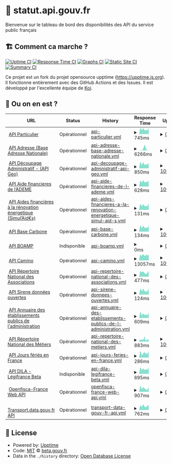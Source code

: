 # 🚥 statut.api.gouv.fr

Bienvenue sur le tableau de bord des disponibilités des API du service public français

## 🏗 Comment ca marche ?

[![Uptime CI](https://github.com/betagouv/status.api.gouv.fr/workflows/Uptime%20CI/badge.svg)](https://github.com/upptime/upptime/actions?query=workflow%3A%22Uptime+CI%22)
[![Response Time CI](https://github.com/betagouv/status.api.gouv.fr/workflows/Response%20Time%20CI/badge.svg)](https://github.com/upptime/upptime/actions?query=workflow%3A%22Response+Time+CI%22)
[![Graphs CI](https://github.com/betagouv/status.api.gouv.fr/workflows/Graphs%20CI/badge.svg)](https://github.com/upptime/upptime/actions?query=workflow%3A%22Graphs+CI%22)
[![Static Site CI](https://github.com/betagouv/status.api.gouv.fr/workflows/Static%20Site%20CI/badge.svg)](https://github.com/upptime/upptime/actions?query=workflow%3A%22Static+Site+CI%22)
[![Summary CI](https://github.com/betagouv/status.api.gouv.fr/workflows/Summary%20CI/badge.svg)](https://github.com/upptime/upptime/actions?query=workflow%3A%22Summary+CI%22)

Ce projet est un fork du projet opensource upptime (https://upptime.js.org). Il fonctionne entièrement avec des GitHub Actions et des Issues. Il est développé par l'excellente équipe de [Koj](https://koj.co).

## 🦦 Ou on en est ?

<!--start: status pages-->
<!-- This summary is generated by Upptime (https://github.com/upptime/upptime) -->
<!-- Do not edit this manually, your changes will be overwritten -->
<!-- prettier-ignore -->
| URL | Status | History | Response Time | Uptime |
| --- | ------ | ------- | ------------- | ------ |
| <img alt="" src="https://favicons.githubusercontent.com/particulier.api.gouv.fr" height="13"> [API Particulier](https://particulier.api.gouv.fr/api/ping) | Opérationnel | [api-particulier.yml](https://github.com/betagouv/statut.api.gouv.fr/commits/HEAD/history/api-particulier.yml) | <details><summary><img alt="Response time graph" src="./graphs/api-particulier/response-time-week.png" height="20"> 745ms</summary><br><a href="https://statut.api.gouv.fr/history/api-particulier"><img alt="Response time 675" src="https://img.shields.io/endpoint?url=https%3A%2F%2Fraw.githubusercontent.com%2Fbetagouv%2Fstatut.api.gouv.fr%2FHEAD%2Fapi%2Fapi-particulier%2Fresponse-time.json"></a><br><a href="https://statut.api.gouv.fr/history/api-particulier"><img alt="24-hour response time 955" src="https://img.shields.io/endpoint?url=https%3A%2F%2Fraw.githubusercontent.com%2Fbetagouv%2Fstatut.api.gouv.fr%2FHEAD%2Fapi%2Fapi-particulier%2Fresponse-time-day.json"></a><br><a href="https://statut.api.gouv.fr/history/api-particulier"><img alt="7-day response time 745" src="https://img.shields.io/endpoint?url=https%3A%2F%2Fraw.githubusercontent.com%2Fbetagouv%2Fstatut.api.gouv.fr%2FHEAD%2Fapi%2Fapi-particulier%2Fresponse-time-week.json"></a><br><a href="https://statut.api.gouv.fr/history/api-particulier"><img alt="30-day response time 676" src="https://img.shields.io/endpoint?url=https%3A%2F%2Fraw.githubusercontent.com%2Fbetagouv%2Fstatut.api.gouv.fr%2FHEAD%2Fapi%2Fapi-particulier%2Fresponse-time-month.json"></a><br><a href="https://statut.api.gouv.fr/history/api-particulier"><img alt="1-year response time 675" src="https://img.shields.io/endpoint?url=https%3A%2F%2Fraw.githubusercontent.com%2Fbetagouv%2Fstatut.api.gouv.fr%2FHEAD%2Fapi%2Fapi-particulier%2Fresponse-time-year.json"></a></details> | <details><summary><a href="https://statut.api.gouv.fr/history/api-particulier">0.00%</a></summary><a href="https://statut.api.gouv.fr/history/api-particulier"><img alt="All-time uptime 0.00%" src="https://img.shields.io/endpoint?url=https%3A%2F%2Fraw.githubusercontent.com%2Fbetagouv%2Fstatut.api.gouv.fr%2FHEAD%2Fapi%2Fapi-particulier%2Fuptime.json"></a><br><a href="https://statut.api.gouv.fr/history/api-particulier"><img alt="24-hour uptime 0.00%" src="https://img.shields.io/endpoint?url=https%3A%2F%2Fraw.githubusercontent.com%2Fbetagouv%2Fstatut.api.gouv.fr%2FHEAD%2Fapi%2Fapi-particulier%2Fuptime-day.json"></a><br><a href="https://statut.api.gouv.fr/history/api-particulier"><img alt="7-day uptime 0.00%" src="https://img.shields.io/endpoint?url=https%3A%2F%2Fraw.githubusercontent.com%2Fbetagouv%2Fstatut.api.gouv.fr%2FHEAD%2Fapi%2Fapi-particulier%2Fuptime-week.json"></a><br><a href="https://statut.api.gouv.fr/history/api-particulier"><img alt="30-day uptime 0.00%" src="https://img.shields.io/endpoint?url=https%3A%2F%2Fraw.githubusercontent.com%2Fbetagouv%2Fstatut.api.gouv.fr%2FHEAD%2Fapi%2Fapi-particulier%2Fuptime-month.json"></a><br><a href="https://statut.api.gouv.fr/history/api-particulier"><img alt="1-year uptime 0.00%" src="https://img.shields.io/endpoint?url=https%3A%2F%2Fraw.githubusercontent.com%2Fbetagouv%2Fstatut.api.gouv.fr%2FHEAD%2Fapi%2Fapi-particulier%2Fuptime-year.json"></a></details>
| <img alt="" src="https://favicons.githubusercontent.com/api-adresse.data.gouv.fr" height="13"> [API Adresse (Base Adresse Nationale)](https://api-adresse.data.gouv.fr/search/?q=8+bd+du+port) | Opérationnel | [api-adresse-base-adresse-nationale.yml](https://github.com/betagouv/statut.api.gouv.fr/commits/HEAD/history/api-adresse-base-adresse-nationale.yml) | <details><summary><img alt="Response time graph" src="./graphs/api-adresse-base-adresse-nationale/response-time-week.png" height="20"> 6266ms</summary><br><a href="https://statut.api.gouv.fr/history/api-adresse-base-adresse-nationale"><img alt="Response time 3652" src="https://img.shields.io/endpoint?url=https%3A%2F%2Fraw.githubusercontent.com%2Fbetagouv%2Fstatut.api.gouv.fr%2FHEAD%2Fapi%2Fapi-adresse-base-adresse-nationale%2Fresponse-time.json"></a><br><a href="https://statut.api.gouv.fr/history/api-adresse-base-adresse-nationale"><img alt="24-hour response time 877" src="https://img.shields.io/endpoint?url=https%3A%2F%2Fraw.githubusercontent.com%2Fbetagouv%2Fstatut.api.gouv.fr%2FHEAD%2Fapi%2Fapi-adresse-base-adresse-nationale%2Fresponse-time-day.json"></a><br><a href="https://statut.api.gouv.fr/history/api-adresse-base-adresse-nationale"><img alt="7-day response time 6266" src="https://img.shields.io/endpoint?url=https%3A%2F%2Fraw.githubusercontent.com%2Fbetagouv%2Fstatut.api.gouv.fr%2FHEAD%2Fapi%2Fapi-adresse-base-adresse-nationale%2Fresponse-time-week.json"></a><br><a href="https://statut.api.gouv.fr/history/api-adresse-base-adresse-nationale"><img alt="30-day response time 3440" src="https://img.shields.io/endpoint?url=https%3A%2F%2Fraw.githubusercontent.com%2Fbetagouv%2Fstatut.api.gouv.fr%2FHEAD%2Fapi%2Fapi-adresse-base-adresse-nationale%2Fresponse-time-month.json"></a><br><a href="https://statut.api.gouv.fr/history/api-adresse-base-adresse-nationale"><img alt="1-year response time 3652" src="https://img.shields.io/endpoint?url=https%3A%2F%2Fraw.githubusercontent.com%2Fbetagouv%2Fstatut.api.gouv.fr%2FHEAD%2Fapi%2Fapi-adresse-base-adresse-nationale%2Fresponse-time-year.json"></a></details> | <details><summary><a href="https://statut.api.gouv.fr/history/api-adresse-base-adresse-nationale">0.00%</a></summary><a href="https://statut.api.gouv.fr/history/api-adresse-base-adresse-nationale"><img alt="All-time uptime 0.00%" src="https://img.shields.io/endpoint?url=https%3A%2F%2Fraw.githubusercontent.com%2Fbetagouv%2Fstatut.api.gouv.fr%2FHEAD%2Fapi%2Fapi-adresse-base-adresse-nationale%2Fuptime.json"></a><br><a href="https://statut.api.gouv.fr/history/api-adresse-base-adresse-nationale"><img alt="24-hour uptime 0.00%" src="https://img.shields.io/endpoint?url=https%3A%2F%2Fraw.githubusercontent.com%2Fbetagouv%2Fstatut.api.gouv.fr%2FHEAD%2Fapi%2Fapi-adresse-base-adresse-nationale%2Fuptime-day.json"></a><br><a href="https://statut.api.gouv.fr/history/api-adresse-base-adresse-nationale"><img alt="7-day uptime 0.00%" src="https://img.shields.io/endpoint?url=https%3A%2F%2Fraw.githubusercontent.com%2Fbetagouv%2Fstatut.api.gouv.fr%2FHEAD%2Fapi%2Fapi-adresse-base-adresse-nationale%2Fuptime-week.json"></a><br><a href="https://statut.api.gouv.fr/history/api-adresse-base-adresse-nationale"><img alt="30-day uptime 0.00%" src="https://img.shields.io/endpoint?url=https%3A%2F%2Fraw.githubusercontent.com%2Fbetagouv%2Fstatut.api.gouv.fr%2FHEAD%2Fapi%2Fapi-adresse-base-adresse-nationale%2Fuptime-month.json"></a><br><a href="https://statut.api.gouv.fr/history/api-adresse-base-adresse-nationale"><img alt="1-year uptime 0.00%" src="https://img.shields.io/endpoint?url=https%3A%2F%2Fraw.githubusercontent.com%2Fbetagouv%2Fstatut.api.gouv.fr%2FHEAD%2Fapi%2Fapi-adresse-base-adresse-nationale%2Fuptime-year.json"></a></details>
| <img alt="" src="https://favicons.githubusercontent.com/geo.api.gouv.fr" height="13"> [API Découpage Administratif - (API Geo)](https://geo.api.gouv.fr/regions/01?fields=nom,code) | Opérationnel | [api-decoupage-administratif-api-geo.yml](https://github.com/betagouv/statut.api.gouv.fr/commits/HEAD/history/api-decoupage-administratif-api-geo.yml) | <details><summary><img alt="Response time graph" src="./graphs/api-decoupage-administratif-api-geo/response-time-week.png" height="20"> 850ms</summary><br><a href="https://statut.api.gouv.fr/history/api-decoupage-administratif-api-geo"><img alt="Response time 800" src="https://img.shields.io/endpoint?url=https%3A%2F%2Fraw.githubusercontent.com%2Fbetagouv%2Fstatut.api.gouv.fr%2FHEAD%2Fapi%2Fapi-decoupage-administratif-api-geo%2Fresponse-time.json"></a><br><a href="https://statut.api.gouv.fr/history/api-decoupage-administratif-api-geo"><img alt="24-hour response time 978" src="https://img.shields.io/endpoint?url=https%3A%2F%2Fraw.githubusercontent.com%2Fbetagouv%2Fstatut.api.gouv.fr%2FHEAD%2Fapi%2Fapi-decoupage-administratif-api-geo%2Fresponse-time-day.json"></a><br><a href="https://statut.api.gouv.fr/history/api-decoupage-administratif-api-geo"><img alt="7-day response time 850" src="https://img.shields.io/endpoint?url=https%3A%2F%2Fraw.githubusercontent.com%2Fbetagouv%2Fstatut.api.gouv.fr%2FHEAD%2Fapi%2Fapi-decoupage-administratif-api-geo%2Fresponse-time-week.json"></a><br><a href="https://statut.api.gouv.fr/history/api-decoupage-administratif-api-geo"><img alt="30-day response time 820" src="https://img.shields.io/endpoint?url=https%3A%2F%2Fraw.githubusercontent.com%2Fbetagouv%2Fstatut.api.gouv.fr%2FHEAD%2Fapi%2Fapi-decoupage-administratif-api-geo%2Fresponse-time-month.json"></a><br><a href="https://statut.api.gouv.fr/history/api-decoupage-administratif-api-geo"><img alt="1-year response time 800" src="https://img.shields.io/endpoint?url=https%3A%2F%2Fraw.githubusercontent.com%2Fbetagouv%2Fstatut.api.gouv.fr%2FHEAD%2Fapi%2Fapi-decoupage-administratif-api-geo%2Fresponse-time-year.json"></a></details> | <details><summary><a href="https://statut.api.gouv.fr/history/api-decoupage-administratif-api-geo">100.00%</a></summary><a href="https://statut.api.gouv.fr/history/api-decoupage-administratif-api-geo"><img alt="All-time uptime 97.80%" src="https://img.shields.io/endpoint?url=https%3A%2F%2Fraw.githubusercontent.com%2Fbetagouv%2Fstatut.api.gouv.fr%2FHEAD%2Fapi%2Fapi-decoupage-administratif-api-geo%2Fuptime.json"></a><br><a href="https://statut.api.gouv.fr/history/api-decoupage-administratif-api-geo"><img alt="24-hour uptime 100.00%" src="https://img.shields.io/endpoint?url=https%3A%2F%2Fraw.githubusercontent.com%2Fbetagouv%2Fstatut.api.gouv.fr%2FHEAD%2Fapi%2Fapi-decoupage-administratif-api-geo%2Fuptime-day.json"></a><br><a href="https://statut.api.gouv.fr/history/api-decoupage-administratif-api-geo"><img alt="7-day uptime 100.00%" src="https://img.shields.io/endpoint?url=https%3A%2F%2Fraw.githubusercontent.com%2Fbetagouv%2Fstatut.api.gouv.fr%2FHEAD%2Fapi%2Fapi-decoupage-administratif-api-geo%2Fuptime-week.json"></a><br><a href="https://statut.api.gouv.fr/history/api-decoupage-administratif-api-geo"><img alt="30-day uptime 99.94%" src="https://img.shields.io/endpoint?url=https%3A%2F%2Fraw.githubusercontent.com%2Fbetagouv%2Fstatut.api.gouv.fr%2FHEAD%2Fapi%2Fapi-decoupage-administratif-api-geo%2Fuptime-month.json"></a><br><a href="https://statut.api.gouv.fr/history/api-decoupage-administratif-api-geo"><img alt="1-year uptime 97.80%" src="https://img.shields.io/endpoint?url=https%3A%2F%2Fraw.githubusercontent.com%2Fbetagouv%2Fstatut.api.gouv.fr%2FHEAD%2Fapi%2Fapi-decoupage-administratif-api-geo%2Fuptime-year.json"></a></details>
| <img alt="" src="https://favicons.githubusercontent.com/koumoul.com" height="13"> [API Aide financieres de l’ADEME](https://koumoul.com/s/data-fair/api/v1/datasets/les-aides-financieres-de-l%27ademe/data-files) | Opérationnel | [api-aide-financieres-de-l-ademe.yml](https://github.com/betagouv/statut.api.gouv.fr/commits/HEAD/history/api-aide-financieres-de-l-ademe.yml) | <details><summary><img alt="Response time graph" src="./graphs/api-aide-financieres-de-l-ademe/response-time-week.png" height="20"> 628ms</summary><br><a href="https://statut.api.gouv.fr/history/api-aide-financieres-de-l-ademe"><img alt="Response time 525" src="https://img.shields.io/endpoint?url=https%3A%2F%2Fraw.githubusercontent.com%2Fbetagouv%2Fstatut.api.gouv.fr%2FHEAD%2Fapi%2Fapi-aide-financieres-de-l-ademe%2Fresponse-time.json"></a><br><a href="https://statut.api.gouv.fr/history/api-aide-financieres-de-l-ademe"><img alt="24-hour response time 760" src="https://img.shields.io/endpoint?url=https%3A%2F%2Fraw.githubusercontent.com%2Fbetagouv%2Fstatut.api.gouv.fr%2FHEAD%2Fapi%2Fapi-aide-financieres-de-l-ademe%2Fresponse-time-day.json"></a><br><a href="https://statut.api.gouv.fr/history/api-aide-financieres-de-l-ademe"><img alt="7-day response time 628" src="https://img.shields.io/endpoint?url=https%3A%2F%2Fraw.githubusercontent.com%2Fbetagouv%2Fstatut.api.gouv.fr%2FHEAD%2Fapi%2Fapi-aide-financieres-de-l-ademe%2Fresponse-time-week.json"></a><br><a href="https://statut.api.gouv.fr/history/api-aide-financieres-de-l-ademe"><img alt="30-day response time 536" src="https://img.shields.io/endpoint?url=https%3A%2F%2Fraw.githubusercontent.com%2Fbetagouv%2Fstatut.api.gouv.fr%2FHEAD%2Fapi%2Fapi-aide-financieres-de-l-ademe%2Fresponse-time-month.json"></a><br><a href="https://statut.api.gouv.fr/history/api-aide-financieres-de-l-ademe"><img alt="1-year response time 525" src="https://img.shields.io/endpoint?url=https%3A%2F%2Fraw.githubusercontent.com%2Fbetagouv%2Fstatut.api.gouv.fr%2FHEAD%2Fapi%2Fapi-aide-financieres-de-l-ademe%2Fresponse-time-year.json"></a></details> | <details><summary><a href="https://statut.api.gouv.fr/history/api-aide-financieres-de-l-ademe">100.00%</a></summary><a href="https://statut.api.gouv.fr/history/api-aide-financieres-de-l-ademe"><img alt="All-time uptime 99.96%" src="https://img.shields.io/endpoint?url=https%3A%2F%2Fraw.githubusercontent.com%2Fbetagouv%2Fstatut.api.gouv.fr%2FHEAD%2Fapi%2Fapi-aide-financieres-de-l-ademe%2Fuptime.json"></a><br><a href="https://statut.api.gouv.fr/history/api-aide-financieres-de-l-ademe"><img alt="24-hour uptime 100.00%" src="https://img.shields.io/endpoint?url=https%3A%2F%2Fraw.githubusercontent.com%2Fbetagouv%2Fstatut.api.gouv.fr%2FHEAD%2Fapi%2Fapi-aide-financieres-de-l-ademe%2Fuptime-day.json"></a><br><a href="https://statut.api.gouv.fr/history/api-aide-financieres-de-l-ademe"><img alt="7-day uptime 100.00%" src="https://img.shields.io/endpoint?url=https%3A%2F%2Fraw.githubusercontent.com%2Fbetagouv%2Fstatut.api.gouv.fr%2FHEAD%2Fapi%2Fapi-aide-financieres-de-l-ademe%2Fuptime-week.json"></a><br><a href="https://statut.api.gouv.fr/history/api-aide-financieres-de-l-ademe"><img alt="30-day uptime 100.00%" src="https://img.shields.io/endpoint?url=https%3A%2F%2Fraw.githubusercontent.com%2Fbetagouv%2Fstatut.api.gouv.fr%2FHEAD%2Fapi%2Fapi-aide-financieres-de-l-ademe%2Fuptime-month.json"></a><br><a href="https://statut.api.gouv.fr/history/api-aide-financieres-de-l-ademe"><img alt="1-year uptime 99.96%" src="https://img.shields.io/endpoint?url=https%3A%2F%2Fraw.githubusercontent.com%2Fbetagouv%2Fstatut.api.gouv.fr%2FHEAD%2Fapi%2Fapi-aide-financieres-de-l-ademe%2Fuptime-year.json"></a></details>
| <img alt="" src="https://favicons.githubusercontent.com/koumoul.com" height="13"> [API Aides financières à la rénovation énergetique (Simul’Aid€s)](https://koumoul.com/s/data-fair/api/v1/datasets/simul%27aideuros-dispositifs/data-files) | Opérationnel | [api-aides-financieres-a-la-renovation-energetique-simul-aid-s.yml](https://github.com/betagouv/statut.api.gouv.fr/commits/HEAD/history/api-aides-financieres-a-la-renovation-energetique-simul-aid-s.yml) | <details><summary><img alt="Response time graph" src="./graphs/api-aides-financieres-a-la-renovation-energetique-simul-aid-s/response-time-week.png" height="20"> 131ms</summary><br><a href="https://statut.api.gouv.fr/history/api-aides-financieres-a-la-renovation-energetique-simul-aid-s"><img alt="Response time 117" src="https://img.shields.io/endpoint?url=https%3A%2F%2Fraw.githubusercontent.com%2Fbetagouv%2Fstatut.api.gouv.fr%2FHEAD%2Fapi%2Fapi-aides-financieres-a-la-renovation-energetique-simul-aid-s%2Fresponse-time.json"></a><br><a href="https://statut.api.gouv.fr/history/api-aides-financieres-a-la-renovation-energetique-simul-aid-s"><img alt="24-hour response time 178" src="https://img.shields.io/endpoint?url=https%3A%2F%2Fraw.githubusercontent.com%2Fbetagouv%2Fstatut.api.gouv.fr%2FHEAD%2Fapi%2Fapi-aides-financieres-a-la-renovation-energetique-simul-aid-s%2Fresponse-time-day.json"></a><br><a href="https://statut.api.gouv.fr/history/api-aides-financieres-a-la-renovation-energetique-simul-aid-s"><img alt="7-day response time 131" src="https://img.shields.io/endpoint?url=https%3A%2F%2Fraw.githubusercontent.com%2Fbetagouv%2Fstatut.api.gouv.fr%2FHEAD%2Fapi%2Fapi-aides-financieres-a-la-renovation-energetique-simul-aid-s%2Fresponse-time-week.json"></a><br><a href="https://statut.api.gouv.fr/history/api-aides-financieres-a-la-renovation-energetique-simul-aid-s"><img alt="30-day response time 120" src="https://img.shields.io/endpoint?url=https%3A%2F%2Fraw.githubusercontent.com%2Fbetagouv%2Fstatut.api.gouv.fr%2FHEAD%2Fapi%2Fapi-aides-financieres-a-la-renovation-energetique-simul-aid-s%2Fresponse-time-month.json"></a><br><a href="https://statut.api.gouv.fr/history/api-aides-financieres-a-la-renovation-energetique-simul-aid-s"><img alt="1-year response time 117" src="https://img.shields.io/endpoint?url=https%3A%2F%2Fraw.githubusercontent.com%2Fbetagouv%2Fstatut.api.gouv.fr%2FHEAD%2Fapi%2Fapi-aides-financieres-a-la-renovation-energetique-simul-aid-s%2Fresponse-time-year.json"></a></details> | <details><summary><a href="https://statut.api.gouv.fr/history/api-aides-financieres-a-la-renovation-energetique-simul-aid-s">0.00%</a></summary><a href="https://statut.api.gouv.fr/history/api-aides-financieres-a-la-renovation-energetique-simul-aid-s"><img alt="All-time uptime 0.00%" src="https://img.shields.io/endpoint?url=https%3A%2F%2Fraw.githubusercontent.com%2Fbetagouv%2Fstatut.api.gouv.fr%2FHEAD%2Fapi%2Fapi-aides-financieres-a-la-renovation-energetique-simul-aid-s%2Fuptime.json"></a><br><a href="https://statut.api.gouv.fr/history/api-aides-financieres-a-la-renovation-energetique-simul-aid-s"><img alt="24-hour uptime 0.00%" src="https://img.shields.io/endpoint?url=https%3A%2F%2Fraw.githubusercontent.com%2Fbetagouv%2Fstatut.api.gouv.fr%2FHEAD%2Fapi%2Fapi-aides-financieres-a-la-renovation-energetique-simul-aid-s%2Fuptime-day.json"></a><br><a href="https://statut.api.gouv.fr/history/api-aides-financieres-a-la-renovation-energetique-simul-aid-s"><img alt="7-day uptime 0.00%" src="https://img.shields.io/endpoint?url=https%3A%2F%2Fraw.githubusercontent.com%2Fbetagouv%2Fstatut.api.gouv.fr%2FHEAD%2Fapi%2Fapi-aides-financieres-a-la-renovation-energetique-simul-aid-s%2Fuptime-week.json"></a><br><a href="https://statut.api.gouv.fr/history/api-aides-financieres-a-la-renovation-energetique-simul-aid-s"><img alt="30-day uptime 0.00%" src="https://img.shields.io/endpoint?url=https%3A%2F%2Fraw.githubusercontent.com%2Fbetagouv%2Fstatut.api.gouv.fr%2FHEAD%2Fapi%2Fapi-aides-financieres-a-la-renovation-energetique-simul-aid-s%2Fuptime-month.json"></a><br><a href="https://statut.api.gouv.fr/history/api-aides-financieres-a-la-renovation-energetique-simul-aid-s"><img alt="1-year uptime 0.00%" src="https://img.shields.io/endpoint?url=https%3A%2F%2Fraw.githubusercontent.com%2Fbetagouv%2Fstatut.api.gouv.fr%2FHEAD%2Fapi%2Fapi-aides-financieres-a-la-renovation-energetique-simul-aid-s%2Fuptime-year.json"></a></details>
| <img alt="" src="https://favicons.githubusercontent.com/koumoul.com" height="13"> [API Base Carbone](https://koumoul.com/s/data-fair/api/v1/datasets/base-carbone(r)/data-files) | Opérationnel | [api-base-carbone.yml](https://github.com/betagouv/statut.api.gouv.fr/commits/HEAD/history/api-base-carbone.yml) | <details><summary><img alt="Response time graph" src="./graphs/api-base-carbone/response-time-week.png" height="20"> 134ms</summary><br><a href="https://statut.api.gouv.fr/history/api-base-carbone"><img alt="Response time 121" src="https://img.shields.io/endpoint?url=https%3A%2F%2Fraw.githubusercontent.com%2Fbetagouv%2Fstatut.api.gouv.fr%2FHEAD%2Fapi%2Fapi-base-carbone%2Fresponse-time.json"></a><br><a href="https://statut.api.gouv.fr/history/api-base-carbone"><img alt="24-hour response time 179" src="https://img.shields.io/endpoint?url=https%3A%2F%2Fraw.githubusercontent.com%2Fbetagouv%2Fstatut.api.gouv.fr%2FHEAD%2Fapi%2Fapi-base-carbone%2Fresponse-time-day.json"></a><br><a href="https://statut.api.gouv.fr/history/api-base-carbone"><img alt="7-day response time 134" src="https://img.shields.io/endpoint?url=https%3A%2F%2Fraw.githubusercontent.com%2Fbetagouv%2Fstatut.api.gouv.fr%2FHEAD%2Fapi%2Fapi-base-carbone%2Fresponse-time-week.json"></a><br><a href="https://statut.api.gouv.fr/history/api-base-carbone"><img alt="30-day response time 123" src="https://img.shields.io/endpoint?url=https%3A%2F%2Fraw.githubusercontent.com%2Fbetagouv%2Fstatut.api.gouv.fr%2FHEAD%2Fapi%2Fapi-base-carbone%2Fresponse-time-month.json"></a><br><a href="https://statut.api.gouv.fr/history/api-base-carbone"><img alt="1-year response time 121" src="https://img.shields.io/endpoint?url=https%3A%2F%2Fraw.githubusercontent.com%2Fbetagouv%2Fstatut.api.gouv.fr%2FHEAD%2Fapi%2Fapi-base-carbone%2Fresponse-time-year.json"></a></details> | <details><summary><a href="https://statut.api.gouv.fr/history/api-base-carbone">100.00%</a></summary><a href="https://statut.api.gouv.fr/history/api-base-carbone"><img alt="All-time uptime 99.96%" src="https://img.shields.io/endpoint?url=https%3A%2F%2Fraw.githubusercontent.com%2Fbetagouv%2Fstatut.api.gouv.fr%2FHEAD%2Fapi%2Fapi-base-carbone%2Fuptime.json"></a><br><a href="https://statut.api.gouv.fr/history/api-base-carbone"><img alt="24-hour uptime 100.00%" src="https://img.shields.io/endpoint?url=https%3A%2F%2Fraw.githubusercontent.com%2Fbetagouv%2Fstatut.api.gouv.fr%2FHEAD%2Fapi%2Fapi-base-carbone%2Fuptime-day.json"></a><br><a href="https://statut.api.gouv.fr/history/api-base-carbone"><img alt="7-day uptime 100.00%" src="https://img.shields.io/endpoint?url=https%3A%2F%2Fraw.githubusercontent.com%2Fbetagouv%2Fstatut.api.gouv.fr%2FHEAD%2Fapi%2Fapi-base-carbone%2Fuptime-week.json"></a><br><a href="https://statut.api.gouv.fr/history/api-base-carbone"><img alt="30-day uptime 100.00%" src="https://img.shields.io/endpoint?url=https%3A%2F%2Fraw.githubusercontent.com%2Fbetagouv%2Fstatut.api.gouv.fr%2FHEAD%2Fapi%2Fapi-base-carbone%2Fuptime-month.json"></a><br><a href="https://statut.api.gouv.fr/history/api-base-carbone"><img alt="1-year uptime 99.96%" src="https://img.shields.io/endpoint?url=https%3A%2F%2Fraw.githubusercontent.com%2Fbetagouv%2Fstatut.api.gouv.fr%2FHEAD%2Fapi%2Fapi-base-carbone%2Fuptime-year.json"></a></details>
| <img alt="" src="https://favicons.githubusercontent.com/api.dila.fr" height="13"> [API BOAMP](https://api.dila.fr/opendata/api-boamp/annonces/search?criterion=test) | Indisponible | [api-boamp.yml](https://github.com/betagouv/statut.api.gouv.fr/commits/HEAD/history/api-boamp.yml) | <details><summary><img alt="Response time graph" src="./graphs/api-boamp/response-time-week.png" height="20"> 0ms</summary><br><a href="https://statut.api.gouv.fr/history/api-boamp"><img alt="Response time 0" src="https://img.shields.io/endpoint?url=https%3A%2F%2Fraw.githubusercontent.com%2Fbetagouv%2Fstatut.api.gouv.fr%2FHEAD%2Fapi%2Fapi-boamp%2Fresponse-time.json"></a><br><a href="https://statut.api.gouv.fr/history/api-boamp"><img alt="24-hour response time 0" src="https://img.shields.io/endpoint?url=https%3A%2F%2Fraw.githubusercontent.com%2Fbetagouv%2Fstatut.api.gouv.fr%2FHEAD%2Fapi%2Fapi-boamp%2Fresponse-time-day.json"></a><br><a href="https://statut.api.gouv.fr/history/api-boamp"><img alt="7-day response time 0" src="https://img.shields.io/endpoint?url=https%3A%2F%2Fraw.githubusercontent.com%2Fbetagouv%2Fstatut.api.gouv.fr%2FHEAD%2Fapi%2Fapi-boamp%2Fresponse-time-week.json"></a><br><a href="https://statut.api.gouv.fr/history/api-boamp"><img alt="30-day response time 0" src="https://img.shields.io/endpoint?url=https%3A%2F%2Fraw.githubusercontent.com%2Fbetagouv%2Fstatut.api.gouv.fr%2FHEAD%2Fapi%2Fapi-boamp%2Fresponse-time-month.json"></a><br><a href="https://statut.api.gouv.fr/history/api-boamp"><img alt="1-year response time 0" src="https://img.shields.io/endpoint?url=https%3A%2F%2Fraw.githubusercontent.com%2Fbetagouv%2Fstatut.api.gouv.fr%2FHEAD%2Fapi%2Fapi-boamp%2Fresponse-time-year.json"></a></details> | <details><summary><a href="https://statut.api.gouv.fr/history/api-boamp">0.00%</a></summary><a href="https://statut.api.gouv.fr/history/api-boamp"><img alt="All-time uptime 0.00%" src="https://img.shields.io/endpoint?url=https%3A%2F%2Fraw.githubusercontent.com%2Fbetagouv%2Fstatut.api.gouv.fr%2FHEAD%2Fapi%2Fapi-boamp%2Fuptime.json"></a><br><a href="https://statut.api.gouv.fr/history/api-boamp"><img alt="24-hour uptime 0.00%" src="https://img.shields.io/endpoint?url=https%3A%2F%2Fraw.githubusercontent.com%2Fbetagouv%2Fstatut.api.gouv.fr%2FHEAD%2Fapi%2Fapi-boamp%2Fuptime-day.json"></a><br><a href="https://statut.api.gouv.fr/history/api-boamp"><img alt="7-day uptime 0.00%" src="https://img.shields.io/endpoint?url=https%3A%2F%2Fraw.githubusercontent.com%2Fbetagouv%2Fstatut.api.gouv.fr%2FHEAD%2Fapi%2Fapi-boamp%2Fuptime-week.json"></a><br><a href="https://statut.api.gouv.fr/history/api-boamp"><img alt="30-day uptime 1.38%" src="https://img.shields.io/endpoint?url=https%3A%2F%2Fraw.githubusercontent.com%2Fbetagouv%2Fstatut.api.gouv.fr%2FHEAD%2Fapi%2Fapi-boamp%2Fuptime-month.json"></a><br><a href="https://statut.api.gouv.fr/history/api-boamp"><img alt="1-year uptime 0.00%" src="https://img.shields.io/endpoint?url=https%3A%2F%2Fraw.githubusercontent.com%2Fbetagouv%2Fstatut.api.gouv.fr%2FHEAD%2Fapi%2Fapi-boamp%2Fuptime-year.json"></a></details>
| <img alt="" src="https://favicons.githubusercontent.com/api.camino.beta.gouv.fr" height="13"> [API Camino](https://api.camino.beta.gouv.fr/titres) | Opérationnel | [api-camino.yml](https://github.com/betagouv/statut.api.gouv.fr/commits/HEAD/history/api-camino.yml) | <details><summary><img alt="Response time graph" src="./graphs/api-camino/response-time-week.png" height="20"> 13057ms</summary><br><a href="https://statut.api.gouv.fr/history/api-camino"><img alt="Response time 12094" src="https://img.shields.io/endpoint?url=https%3A%2F%2Fraw.githubusercontent.com%2Fbetagouv%2Fstatut.api.gouv.fr%2FHEAD%2Fapi%2Fapi-camino%2Fresponse-time.json"></a><br><a href="https://statut.api.gouv.fr/history/api-camino"><img alt="24-hour response time 14230" src="https://img.shields.io/endpoint?url=https%3A%2F%2Fraw.githubusercontent.com%2Fbetagouv%2Fstatut.api.gouv.fr%2FHEAD%2Fapi%2Fapi-camino%2Fresponse-time-day.json"></a><br><a href="https://statut.api.gouv.fr/history/api-camino"><img alt="7-day response time 13057" src="https://img.shields.io/endpoint?url=https%3A%2F%2Fraw.githubusercontent.com%2Fbetagouv%2Fstatut.api.gouv.fr%2FHEAD%2Fapi%2Fapi-camino%2Fresponse-time-week.json"></a><br><a href="https://statut.api.gouv.fr/history/api-camino"><img alt="30-day response time 12276" src="https://img.shields.io/endpoint?url=https%3A%2F%2Fraw.githubusercontent.com%2Fbetagouv%2Fstatut.api.gouv.fr%2FHEAD%2Fapi%2Fapi-camino%2Fresponse-time-month.json"></a><br><a href="https://statut.api.gouv.fr/history/api-camino"><img alt="1-year response time 12094" src="https://img.shields.io/endpoint?url=https%3A%2F%2Fraw.githubusercontent.com%2Fbetagouv%2Fstatut.api.gouv.fr%2FHEAD%2Fapi%2Fapi-camino%2Fresponse-time-year.json"></a></details> | <details><summary><a href="https://statut.api.gouv.fr/history/api-camino">100.00%</a></summary><a href="https://statut.api.gouv.fr/history/api-camino"><img alt="All-time uptime 99.99%" src="https://img.shields.io/endpoint?url=https%3A%2F%2Fraw.githubusercontent.com%2Fbetagouv%2Fstatut.api.gouv.fr%2FHEAD%2Fapi%2Fapi-camino%2Fuptime.json"></a><br><a href="https://statut.api.gouv.fr/history/api-camino"><img alt="24-hour uptime 100.00%" src="https://img.shields.io/endpoint?url=https%3A%2F%2Fraw.githubusercontent.com%2Fbetagouv%2Fstatut.api.gouv.fr%2FHEAD%2Fapi%2Fapi-camino%2Fuptime-day.json"></a><br><a href="https://statut.api.gouv.fr/history/api-camino"><img alt="7-day uptime 100.00%" src="https://img.shields.io/endpoint?url=https%3A%2F%2Fraw.githubusercontent.com%2Fbetagouv%2Fstatut.api.gouv.fr%2FHEAD%2Fapi%2Fapi-camino%2Fuptime-week.json"></a><br><a href="https://statut.api.gouv.fr/history/api-camino"><img alt="30-day uptime 100.00%" src="https://img.shields.io/endpoint?url=https%3A%2F%2Fraw.githubusercontent.com%2Fbetagouv%2Fstatut.api.gouv.fr%2FHEAD%2Fapi%2Fapi-camino%2Fuptime-month.json"></a><br><a href="https://statut.api.gouv.fr/history/api-camino"><img alt="1-year uptime 99.99%" src="https://img.shields.io/endpoint?url=https%3A%2F%2Fraw.githubusercontent.com%2Fbetagouv%2Fstatut.api.gouv.fr%2FHEAD%2Fapi%2Fapi-camino%2Fuptime-year.json"></a></details>
| <img alt="" src="https://favicons.githubusercontent.com/entreprise.data.gouv.fr" height="13"> [API Répertoire National des Associations](https://entreprise.data.gouv.fr/api/rna/v1/id/W9C1000188) | Opérationnel | [api-repertoire-national-des-associations.yml](https://github.com/betagouv/statut.api.gouv.fr/commits/HEAD/history/api-repertoire-national-des-associations.yml) | <details><summary><img alt="Response time graph" src="./graphs/api-repertoire-national-des-associations/response-time-week.png" height="20"> 477ms</summary><br><a href="https://statut.api.gouv.fr/history/api-repertoire-national-des-associations"><img alt="Response time 453" src="https://img.shields.io/endpoint?url=https%3A%2F%2Fraw.githubusercontent.com%2Fbetagouv%2Fstatut.api.gouv.fr%2FHEAD%2Fapi%2Fapi-repertoire-national-des-associations%2Fresponse-time.json"></a><br><a href="https://statut.api.gouv.fr/history/api-repertoire-national-des-associations"><img alt="24-hour response time 612" src="https://img.shields.io/endpoint?url=https%3A%2F%2Fraw.githubusercontent.com%2Fbetagouv%2Fstatut.api.gouv.fr%2FHEAD%2Fapi%2Fapi-repertoire-national-des-associations%2Fresponse-time-day.json"></a><br><a href="https://statut.api.gouv.fr/history/api-repertoire-national-des-associations"><img alt="7-day response time 477" src="https://img.shields.io/endpoint?url=https%3A%2F%2Fraw.githubusercontent.com%2Fbetagouv%2Fstatut.api.gouv.fr%2FHEAD%2Fapi%2Fapi-repertoire-national-des-associations%2Fresponse-time-week.json"></a><br><a href="https://statut.api.gouv.fr/history/api-repertoire-national-des-associations"><img alt="30-day response time 460" src="https://img.shields.io/endpoint?url=https%3A%2F%2Fraw.githubusercontent.com%2Fbetagouv%2Fstatut.api.gouv.fr%2FHEAD%2Fapi%2Fapi-repertoire-national-des-associations%2Fresponse-time-month.json"></a><br><a href="https://statut.api.gouv.fr/history/api-repertoire-national-des-associations"><img alt="1-year response time 453" src="https://img.shields.io/endpoint?url=https%3A%2F%2Fraw.githubusercontent.com%2Fbetagouv%2Fstatut.api.gouv.fr%2FHEAD%2Fapi%2Fapi-repertoire-national-des-associations%2Fresponse-time-year.json"></a></details> | <details><summary><a href="https://statut.api.gouv.fr/history/api-repertoire-national-des-associations">0.00%</a></summary><a href="https://statut.api.gouv.fr/history/api-repertoire-national-des-associations"><img alt="All-time uptime 0.00%" src="https://img.shields.io/endpoint?url=https%3A%2F%2Fraw.githubusercontent.com%2Fbetagouv%2Fstatut.api.gouv.fr%2FHEAD%2Fapi%2Fapi-repertoire-national-des-associations%2Fuptime.json"></a><br><a href="https://statut.api.gouv.fr/history/api-repertoire-national-des-associations"><img alt="24-hour uptime 0.00%" src="https://img.shields.io/endpoint?url=https%3A%2F%2Fraw.githubusercontent.com%2Fbetagouv%2Fstatut.api.gouv.fr%2FHEAD%2Fapi%2Fapi-repertoire-national-des-associations%2Fuptime-day.json"></a><br><a href="https://statut.api.gouv.fr/history/api-repertoire-national-des-associations"><img alt="7-day uptime 0.00%" src="https://img.shields.io/endpoint?url=https%3A%2F%2Fraw.githubusercontent.com%2Fbetagouv%2Fstatut.api.gouv.fr%2FHEAD%2Fapi%2Fapi-repertoire-national-des-associations%2Fuptime-week.json"></a><br><a href="https://statut.api.gouv.fr/history/api-repertoire-national-des-associations"><img alt="30-day uptime 0.00%" src="https://img.shields.io/endpoint?url=https%3A%2F%2Fraw.githubusercontent.com%2Fbetagouv%2Fstatut.api.gouv.fr%2FHEAD%2Fapi%2Fapi-repertoire-national-des-associations%2Fuptime-month.json"></a><br><a href="https://statut.api.gouv.fr/history/api-repertoire-national-des-associations"><img alt="1-year uptime 0.00%" src="https://img.shields.io/endpoint?url=https%3A%2F%2Fraw.githubusercontent.com%2Fbetagouv%2Fstatut.api.gouv.fr%2FHEAD%2Fapi%2Fapi-repertoire-national-des-associations%2Fuptime-year.json"></a></details>
| <img alt="" src="https://favicons.githubusercontent.com/entreprise.data.gouv.fr" height="13"> [API Sirene données ouvertes](https://entreprise.data.gouv.fr/api/sirene/v3/etablissements/?etat_administratif=A&siren=345184428) | Opérationnel | [api-sirene-donnees-ouvertes.yml](https://github.com/betagouv/statut.api.gouv.fr/commits/HEAD/history/api-sirene-donnees-ouvertes.yml) | <details><summary><img alt="Response time graph" src="./graphs/api-sirene-donnees-ouvertes/response-time-week.png" height="20"> 124ms</summary><br><a href="https://statut.api.gouv.fr/history/api-sirene-donnees-ouvertes"><img alt="Response time 1443" src="https://img.shields.io/endpoint?url=https%3A%2F%2Fraw.githubusercontent.com%2Fbetagouv%2Fstatut.api.gouv.fr%2FHEAD%2Fapi%2Fapi-sirene-donnees-ouvertes%2Fresponse-time.json"></a><br><a href="https://statut.api.gouv.fr/history/api-sirene-donnees-ouvertes"><img alt="24-hour response time 171" src="https://img.shields.io/endpoint?url=https%3A%2F%2Fraw.githubusercontent.com%2Fbetagouv%2Fstatut.api.gouv.fr%2FHEAD%2Fapi%2Fapi-sirene-donnees-ouvertes%2Fresponse-time-day.json"></a><br><a href="https://statut.api.gouv.fr/history/api-sirene-donnees-ouvertes"><img alt="7-day response time 124" src="https://img.shields.io/endpoint?url=https%3A%2F%2Fraw.githubusercontent.com%2Fbetagouv%2Fstatut.api.gouv.fr%2FHEAD%2Fapi%2Fapi-sirene-donnees-ouvertes%2Fresponse-time-week.json"></a><br><a href="https://statut.api.gouv.fr/history/api-sirene-donnees-ouvertes"><img alt="30-day response time 1878" src="https://img.shields.io/endpoint?url=https%3A%2F%2Fraw.githubusercontent.com%2Fbetagouv%2Fstatut.api.gouv.fr%2FHEAD%2Fapi%2Fapi-sirene-donnees-ouvertes%2Fresponse-time-month.json"></a><br><a href="https://statut.api.gouv.fr/history/api-sirene-donnees-ouvertes"><img alt="1-year response time 1443" src="https://img.shields.io/endpoint?url=https%3A%2F%2Fraw.githubusercontent.com%2Fbetagouv%2Fstatut.api.gouv.fr%2FHEAD%2Fapi%2Fapi-sirene-donnees-ouvertes%2Fresponse-time-year.json"></a></details> | <details><summary><a href="https://statut.api.gouv.fr/history/api-sirene-donnees-ouvertes">100.00%</a></summary><a href="https://statut.api.gouv.fr/history/api-sirene-donnees-ouvertes"><img alt="All-time uptime 98.85%" src="https://img.shields.io/endpoint?url=https%3A%2F%2Fraw.githubusercontent.com%2Fbetagouv%2Fstatut.api.gouv.fr%2FHEAD%2Fapi%2Fapi-sirene-donnees-ouvertes%2Fuptime.json"></a><br><a href="https://statut.api.gouv.fr/history/api-sirene-donnees-ouvertes"><img alt="24-hour uptime 100.00%" src="https://img.shields.io/endpoint?url=https%3A%2F%2Fraw.githubusercontent.com%2Fbetagouv%2Fstatut.api.gouv.fr%2FHEAD%2Fapi%2Fapi-sirene-donnees-ouvertes%2Fuptime-day.json"></a><br><a href="https://statut.api.gouv.fr/history/api-sirene-donnees-ouvertes"><img alt="7-day uptime 100.00%" src="https://img.shields.io/endpoint?url=https%3A%2F%2Fraw.githubusercontent.com%2Fbetagouv%2Fstatut.api.gouv.fr%2FHEAD%2Fapi%2Fapi-sirene-donnees-ouvertes%2Fuptime-week.json"></a><br><a href="https://statut.api.gouv.fr/history/api-sirene-donnees-ouvertes"><img alt="30-day uptime 98.50%" src="https://img.shields.io/endpoint?url=https%3A%2F%2Fraw.githubusercontent.com%2Fbetagouv%2Fstatut.api.gouv.fr%2FHEAD%2Fapi%2Fapi-sirene-donnees-ouvertes%2Fuptime-month.json"></a><br><a href="https://statut.api.gouv.fr/history/api-sirene-donnees-ouvertes"><img alt="1-year uptime 98.85%" src="https://img.shields.io/endpoint?url=https%3A%2F%2Fraw.githubusercontent.com%2Fbetagouv%2Fstatut.api.gouv.fr%2FHEAD%2Fapi%2Fapi-sirene-donnees-ouvertes%2Fuptime-year.json"></a></details>
| <img alt="" src="https://favicons.githubusercontent.com/etablissements-publics.api.gouv.fr" height="13"> [API Annuaire des établissements publics de l'administration](https://etablissements-publics.api.gouv.fr/v3/departements/35/ccas) | Opérationnel | [api-annuaire-des-etablissements-publics-de-l-administration.yml](https://github.com/betagouv/statut.api.gouv.fr/commits/HEAD/history/api-annuaire-des-etablissements-publics-de-l-administration.yml) | <details><summary><img alt="Response time graph" src="./graphs/api-annuaire-des-etablissements-publics-de-l-administration/response-time-week.png" height="20"> 609ms</summary><br><a href="https://statut.api.gouv.fr/history/api-annuaire-des-etablissements-publics-de-l-administration"><img alt="Response time 528" src="https://img.shields.io/endpoint?url=https%3A%2F%2Fraw.githubusercontent.com%2Fbetagouv%2Fstatut.api.gouv.fr%2FHEAD%2Fapi%2Fapi-annuaire-des-etablissements-publics-de-l-administration%2Fresponse-time.json"></a><br><a href="https://statut.api.gouv.fr/history/api-annuaire-des-etablissements-publics-de-l-administration"><img alt="24-hour response time 838" src="https://img.shields.io/endpoint?url=https%3A%2F%2Fraw.githubusercontent.com%2Fbetagouv%2Fstatut.api.gouv.fr%2FHEAD%2Fapi%2Fapi-annuaire-des-etablissements-publics-de-l-administration%2Fresponse-time-day.json"></a><br><a href="https://statut.api.gouv.fr/history/api-annuaire-des-etablissements-publics-de-l-administration"><img alt="7-day response time 609" src="https://img.shields.io/endpoint?url=https%3A%2F%2Fraw.githubusercontent.com%2Fbetagouv%2Fstatut.api.gouv.fr%2FHEAD%2Fapi%2Fapi-annuaire-des-etablissements-publics-de-l-administration%2Fresponse-time-week.json"></a><br><a href="https://statut.api.gouv.fr/history/api-annuaire-des-etablissements-publics-de-l-administration"><img alt="30-day response time 539" src="https://img.shields.io/endpoint?url=https%3A%2F%2Fraw.githubusercontent.com%2Fbetagouv%2Fstatut.api.gouv.fr%2FHEAD%2Fapi%2Fapi-annuaire-des-etablissements-publics-de-l-administration%2Fresponse-time-month.json"></a><br><a href="https://statut.api.gouv.fr/history/api-annuaire-des-etablissements-publics-de-l-administration"><img alt="1-year response time 528" src="https://img.shields.io/endpoint?url=https%3A%2F%2Fraw.githubusercontent.com%2Fbetagouv%2Fstatut.api.gouv.fr%2FHEAD%2Fapi%2Fapi-annuaire-des-etablissements-publics-de-l-administration%2Fresponse-time-year.json"></a></details> | <details><summary><a href="https://statut.api.gouv.fr/history/api-annuaire-des-etablissements-publics-de-l-administration">0.00%</a></summary><a href="https://statut.api.gouv.fr/history/api-annuaire-des-etablissements-publics-de-l-administration"><img alt="All-time uptime 0.00%" src="https://img.shields.io/endpoint?url=https%3A%2F%2Fraw.githubusercontent.com%2Fbetagouv%2Fstatut.api.gouv.fr%2FHEAD%2Fapi%2Fapi-annuaire-des-etablissements-publics-de-l-administration%2Fuptime.json"></a><br><a href="https://statut.api.gouv.fr/history/api-annuaire-des-etablissements-publics-de-l-administration"><img alt="24-hour uptime 0.00%" src="https://img.shields.io/endpoint?url=https%3A%2F%2Fraw.githubusercontent.com%2Fbetagouv%2Fstatut.api.gouv.fr%2FHEAD%2Fapi%2Fapi-annuaire-des-etablissements-publics-de-l-administration%2Fuptime-day.json"></a><br><a href="https://statut.api.gouv.fr/history/api-annuaire-des-etablissements-publics-de-l-administration"><img alt="7-day uptime 0.00%" src="https://img.shields.io/endpoint?url=https%3A%2F%2Fraw.githubusercontent.com%2Fbetagouv%2Fstatut.api.gouv.fr%2FHEAD%2Fapi%2Fapi-annuaire-des-etablissements-publics-de-l-administration%2Fuptime-week.json"></a><br><a href="https://statut.api.gouv.fr/history/api-annuaire-des-etablissements-publics-de-l-administration"><img alt="30-day uptime 0.00%" src="https://img.shields.io/endpoint?url=https%3A%2F%2Fraw.githubusercontent.com%2Fbetagouv%2Fstatut.api.gouv.fr%2FHEAD%2Fapi%2Fapi-annuaire-des-etablissements-publics-de-l-administration%2Fuptime-month.json"></a><br><a href="https://statut.api.gouv.fr/history/api-annuaire-des-etablissements-publics-de-l-administration"><img alt="1-year uptime 0.00%" src="https://img.shields.io/endpoint?url=https%3A%2F%2Fraw.githubusercontent.com%2Fbetagouv%2Fstatut.api.gouv.fr%2FHEAD%2Fapi%2Fapi-annuaire-des-etablissements-publics-de-l-administration%2Fuptime-year.json"></a></details>
| <img alt="" src="https://favicons.githubusercontent.com/api-rnm.artisanat.fr" height="13"> [API Répertoire National des Métiers](https://api-rnm.artisanat.fr/v2/entreprises/824024350) | Opérationnel | [api-repertoire-national-des-metiers.yml](https://github.com/betagouv/statut.api.gouv.fr/commits/HEAD/history/api-repertoire-national-des-metiers.yml) | <details><summary><img alt="Response time graph" src="./graphs/api-repertoire-national-des-metiers/response-time-week.png" height="20"> 883ms</summary><br><a href="https://statut.api.gouv.fr/history/api-repertoire-national-des-metiers"><img alt="Response time 6183" src="https://img.shields.io/endpoint?url=https%3A%2F%2Fraw.githubusercontent.com%2Fbetagouv%2Fstatut.api.gouv.fr%2FHEAD%2Fapi%2Fapi-repertoire-national-des-metiers%2Fresponse-time.json"></a><br><a href="https://statut.api.gouv.fr/history/api-repertoire-national-des-metiers"><img alt="24-hour response time 900" src="https://img.shields.io/endpoint?url=https%3A%2F%2Fraw.githubusercontent.com%2Fbetagouv%2Fstatut.api.gouv.fr%2FHEAD%2Fapi%2Fapi-repertoire-national-des-metiers%2Fresponse-time-day.json"></a><br><a href="https://statut.api.gouv.fr/history/api-repertoire-national-des-metiers"><img alt="7-day response time 883" src="https://img.shields.io/endpoint?url=https%3A%2F%2Fraw.githubusercontent.com%2Fbetagouv%2Fstatut.api.gouv.fr%2FHEAD%2Fapi%2Fapi-repertoire-national-des-metiers%2Fresponse-time-week.json"></a><br><a href="https://statut.api.gouv.fr/history/api-repertoire-national-des-metiers"><img alt="30-day response time 6015" src="https://img.shields.io/endpoint?url=https%3A%2F%2Fraw.githubusercontent.com%2Fbetagouv%2Fstatut.api.gouv.fr%2FHEAD%2Fapi%2Fapi-repertoire-national-des-metiers%2Fresponse-time-month.json"></a><br><a href="https://statut.api.gouv.fr/history/api-repertoire-national-des-metiers"><img alt="1-year response time 6183" src="https://img.shields.io/endpoint?url=https%3A%2F%2Fraw.githubusercontent.com%2Fbetagouv%2Fstatut.api.gouv.fr%2FHEAD%2Fapi%2Fapi-repertoire-national-des-metiers%2Fresponse-time-year.json"></a></details> | <details><summary><a href="https://statut.api.gouv.fr/history/api-repertoire-national-des-metiers">100.00%</a></summary><a href="https://statut.api.gouv.fr/history/api-repertoire-national-des-metiers"><img alt="All-time uptime 97.08%" src="https://img.shields.io/endpoint?url=https%3A%2F%2Fraw.githubusercontent.com%2Fbetagouv%2Fstatut.api.gouv.fr%2FHEAD%2Fapi%2Fapi-repertoire-national-des-metiers%2Fuptime.json"></a><br><a href="https://statut.api.gouv.fr/history/api-repertoire-national-des-metiers"><img alt="24-hour uptime 100.00%" src="https://img.shields.io/endpoint?url=https%3A%2F%2Fraw.githubusercontent.com%2Fbetagouv%2Fstatut.api.gouv.fr%2FHEAD%2Fapi%2Fapi-repertoire-national-des-metiers%2Fuptime-day.json"></a><br><a href="https://statut.api.gouv.fr/history/api-repertoire-national-des-metiers"><img alt="7-day uptime 100.00%" src="https://img.shields.io/endpoint?url=https%3A%2F%2Fraw.githubusercontent.com%2Fbetagouv%2Fstatut.api.gouv.fr%2FHEAD%2Fapi%2Fapi-repertoire-national-des-metiers%2Fuptime-week.json"></a><br><a href="https://statut.api.gouv.fr/history/api-repertoire-national-des-metiers"><img alt="30-day uptime 99.44%" src="https://img.shields.io/endpoint?url=https%3A%2F%2Fraw.githubusercontent.com%2Fbetagouv%2Fstatut.api.gouv.fr%2FHEAD%2Fapi%2Fapi-repertoire-national-des-metiers%2Fuptime-month.json"></a><br><a href="https://statut.api.gouv.fr/history/api-repertoire-national-des-metiers"><img alt="1-year uptime 97.08%" src="https://img.shields.io/endpoint?url=https%3A%2F%2Fraw.githubusercontent.com%2Fbetagouv%2Fstatut.api.gouv.fr%2FHEAD%2Fapi%2Fapi-repertoire-national-des-metiers%2Fuptime-year.json"></a></details>
| <img alt="" src="https://favicons.githubusercontent.com/calendrier.api.gouv.fr" height="13"> [API Jours fériés en France](https://calendrier.api.gouv.fr/jours-feries/metropole.json) | Opérationnel | [api-jours-feries-en-france.yml](https://github.com/betagouv/statut.api.gouv.fr/commits/HEAD/history/api-jours-feries-en-france.yml) | <details><summary><img alt="Response time graph" src="./graphs/api-jours-feries-en-france/response-time-week.png" height="20"> 286ms</summary><br><a href="https://statut.api.gouv.fr/history/api-jours-feries-en-france"><img alt="Response time 244" src="https://img.shields.io/endpoint?url=https%3A%2F%2Fraw.githubusercontent.com%2Fbetagouv%2Fstatut.api.gouv.fr%2FHEAD%2Fapi%2Fapi-jours-feries-en-france%2Fresponse-time.json"></a><br><a href="https://statut.api.gouv.fr/history/api-jours-feries-en-france"><img alt="24-hour response time 398" src="https://img.shields.io/endpoint?url=https%3A%2F%2Fraw.githubusercontent.com%2Fbetagouv%2Fstatut.api.gouv.fr%2FHEAD%2Fapi%2Fapi-jours-feries-en-france%2Fresponse-time-day.json"></a><br><a href="https://statut.api.gouv.fr/history/api-jours-feries-en-france"><img alt="7-day response time 286" src="https://img.shields.io/endpoint?url=https%3A%2F%2Fraw.githubusercontent.com%2Fbetagouv%2Fstatut.api.gouv.fr%2FHEAD%2Fapi%2Fapi-jours-feries-en-france%2Fresponse-time-week.json"></a><br><a href="https://statut.api.gouv.fr/history/api-jours-feries-en-france"><img alt="30-day response time 252" src="https://img.shields.io/endpoint?url=https%3A%2F%2Fraw.githubusercontent.com%2Fbetagouv%2Fstatut.api.gouv.fr%2FHEAD%2Fapi%2Fapi-jours-feries-en-france%2Fresponse-time-month.json"></a><br><a href="https://statut.api.gouv.fr/history/api-jours-feries-en-france"><img alt="1-year response time 244" src="https://img.shields.io/endpoint?url=https%3A%2F%2Fraw.githubusercontent.com%2Fbetagouv%2Fstatut.api.gouv.fr%2FHEAD%2Fapi%2Fapi-jours-feries-en-france%2Fresponse-time-year.json"></a></details> | <details><summary><a href="https://statut.api.gouv.fr/history/api-jours-feries-en-france">0.00%</a></summary><a href="https://statut.api.gouv.fr/history/api-jours-feries-en-france"><img alt="All-time uptime 0.00%" src="https://img.shields.io/endpoint?url=https%3A%2F%2Fraw.githubusercontent.com%2Fbetagouv%2Fstatut.api.gouv.fr%2FHEAD%2Fapi%2Fapi-jours-feries-en-france%2Fuptime.json"></a><br><a href="https://statut.api.gouv.fr/history/api-jours-feries-en-france"><img alt="24-hour uptime 0.00%" src="https://img.shields.io/endpoint?url=https%3A%2F%2Fraw.githubusercontent.com%2Fbetagouv%2Fstatut.api.gouv.fr%2FHEAD%2Fapi%2Fapi-jours-feries-en-france%2Fuptime-day.json"></a><br><a href="https://statut.api.gouv.fr/history/api-jours-feries-en-france"><img alt="7-day uptime 0.00%" src="https://img.shields.io/endpoint?url=https%3A%2F%2Fraw.githubusercontent.com%2Fbetagouv%2Fstatut.api.gouv.fr%2FHEAD%2Fapi%2Fapi-jours-feries-en-france%2Fuptime-week.json"></a><br><a href="https://statut.api.gouv.fr/history/api-jours-feries-en-france"><img alt="30-day uptime 0.00%" src="https://img.shields.io/endpoint?url=https%3A%2F%2Fraw.githubusercontent.com%2Fbetagouv%2Fstatut.api.gouv.fr%2FHEAD%2Fapi%2Fapi-jours-feries-en-france%2Fuptime-month.json"></a><br><a href="https://statut.api.gouv.fr/history/api-jours-feries-en-france"><img alt="1-year uptime 0.00%" src="https://img.shields.io/endpoint?url=https%3A%2F%2Fraw.githubusercontent.com%2Fbetagouv%2Fstatut.api.gouv.fr%2FHEAD%2Fapi%2Fapi-jours-feries-en-france%2Fuptime-year.json"></a></details>
| <img alt="" src="https://favicons.githubusercontent.com/api.aife.economie.gouv.fr" height="13"> [API DILA - Légifrance Beta](https://api.aife.economie.gouv.fr/dila/legifrance-beta/lf-engine-app/consult/ping) | Indisponible | [api-dila-legifrance-beta.yml](https://github.com/betagouv/statut.api.gouv.fr/commits/HEAD/history/api-dila-legifrance-beta.yml) | <details><summary><img alt="Response time graph" src="./graphs/api-dila-legifrance-beta/response-time-week.png" height="20"> 695ms</summary><br><a href="https://statut.api.gouv.fr/history/api-dila-legifrance-beta"><img alt="Response time 644" src="https://img.shields.io/endpoint?url=https%3A%2F%2Fraw.githubusercontent.com%2Fbetagouv%2Fstatut.api.gouv.fr%2FHEAD%2Fapi%2Fapi-dila-legifrance-beta%2Fresponse-time.json"></a><br><a href="https://statut.api.gouv.fr/history/api-dila-legifrance-beta"><img alt="24-hour response time 890" src="https://img.shields.io/endpoint?url=https%3A%2F%2Fraw.githubusercontent.com%2Fbetagouv%2Fstatut.api.gouv.fr%2FHEAD%2Fapi%2Fapi-dila-legifrance-beta%2Fresponse-time-day.json"></a><br><a href="https://statut.api.gouv.fr/history/api-dila-legifrance-beta"><img alt="7-day response time 695" src="https://img.shields.io/endpoint?url=https%3A%2F%2Fraw.githubusercontent.com%2Fbetagouv%2Fstatut.api.gouv.fr%2FHEAD%2Fapi%2Fapi-dila-legifrance-beta%2Fresponse-time-week.json"></a><br><a href="https://statut.api.gouv.fr/history/api-dila-legifrance-beta"><img alt="30-day response time 658" src="https://img.shields.io/endpoint?url=https%3A%2F%2Fraw.githubusercontent.com%2Fbetagouv%2Fstatut.api.gouv.fr%2FHEAD%2Fapi%2Fapi-dila-legifrance-beta%2Fresponse-time-month.json"></a><br><a href="https://statut.api.gouv.fr/history/api-dila-legifrance-beta"><img alt="1-year response time 644" src="https://img.shields.io/endpoint?url=https%3A%2F%2Fraw.githubusercontent.com%2Fbetagouv%2Fstatut.api.gouv.fr%2FHEAD%2Fapi%2Fapi-dila-legifrance-beta%2Fresponse-time-year.json"></a></details> | <details><summary><a href="https://statut.api.gouv.fr/history/api-dila-legifrance-beta">0.00%</a></summary><a href="https://statut.api.gouv.fr/history/api-dila-legifrance-beta"><img alt="All-time uptime 0.00%" src="https://img.shields.io/endpoint?url=https%3A%2F%2Fraw.githubusercontent.com%2Fbetagouv%2Fstatut.api.gouv.fr%2FHEAD%2Fapi%2Fapi-dila-legifrance-beta%2Fuptime.json"></a><br><a href="https://statut.api.gouv.fr/history/api-dila-legifrance-beta"><img alt="24-hour uptime 0.00%" src="https://img.shields.io/endpoint?url=https%3A%2F%2Fraw.githubusercontent.com%2Fbetagouv%2Fstatut.api.gouv.fr%2FHEAD%2Fapi%2Fapi-dila-legifrance-beta%2Fuptime-day.json"></a><br><a href="https://statut.api.gouv.fr/history/api-dila-legifrance-beta"><img alt="7-day uptime 0.00%" src="https://img.shields.io/endpoint?url=https%3A%2F%2Fraw.githubusercontent.com%2Fbetagouv%2Fstatut.api.gouv.fr%2FHEAD%2Fapi%2Fapi-dila-legifrance-beta%2Fuptime-week.json"></a><br><a href="https://statut.api.gouv.fr/history/api-dila-legifrance-beta"><img alt="30-day uptime 1.38%" src="https://img.shields.io/endpoint?url=https%3A%2F%2Fraw.githubusercontent.com%2Fbetagouv%2Fstatut.api.gouv.fr%2FHEAD%2Fapi%2Fapi-dila-legifrance-beta%2Fuptime-month.json"></a><br><a href="https://statut.api.gouv.fr/history/api-dila-legifrance-beta"><img alt="1-year uptime 0.00%" src="https://img.shields.io/endpoint?url=https%3A%2F%2Fraw.githubusercontent.com%2Fbetagouv%2Fstatut.api.gouv.fr%2FHEAD%2Fapi%2Fapi-dila-legifrance-beta%2Fuptime-year.json"></a></details>
| <img alt="" src="https://favicons.githubusercontent.com/fr.openfisca.org" height="13"> [Openfisca-France Web API](https://fr.openfisca.org/api/latest/variable/en_couple) | Opérationnel | [openfisca-france-web-api.yml](https://github.com/betagouv/statut.api.gouv.fr/commits/HEAD/history/openfisca-france-web-api.yml) | <details><summary><img alt="Response time graph" src="./graphs/openfisca-france-web-api/response-time-week.png" height="20"> 907ms</summary><br><a href="https://statut.api.gouv.fr/history/openfisca-france-web-api"><img alt="Response time 817" src="https://img.shields.io/endpoint?url=https%3A%2F%2Fraw.githubusercontent.com%2Fbetagouv%2Fstatut.api.gouv.fr%2FHEAD%2Fapi%2Fopenfisca-france-web-api%2Fresponse-time.json"></a><br><a href="https://statut.api.gouv.fr/history/openfisca-france-web-api"><img alt="24-hour response time 1225" src="https://img.shields.io/endpoint?url=https%3A%2F%2Fraw.githubusercontent.com%2Fbetagouv%2Fstatut.api.gouv.fr%2FHEAD%2Fapi%2Fopenfisca-france-web-api%2Fresponse-time-day.json"></a><br><a href="https://statut.api.gouv.fr/history/openfisca-france-web-api"><img alt="7-day response time 907" src="https://img.shields.io/endpoint?url=https%3A%2F%2Fraw.githubusercontent.com%2Fbetagouv%2Fstatut.api.gouv.fr%2FHEAD%2Fapi%2Fopenfisca-france-web-api%2Fresponse-time-week.json"></a><br><a href="https://statut.api.gouv.fr/history/openfisca-france-web-api"><img alt="30-day response time 863" src="https://img.shields.io/endpoint?url=https%3A%2F%2Fraw.githubusercontent.com%2Fbetagouv%2Fstatut.api.gouv.fr%2FHEAD%2Fapi%2Fopenfisca-france-web-api%2Fresponse-time-month.json"></a><br><a href="https://statut.api.gouv.fr/history/openfisca-france-web-api"><img alt="1-year response time 817" src="https://img.shields.io/endpoint?url=https%3A%2F%2Fraw.githubusercontent.com%2Fbetagouv%2Fstatut.api.gouv.fr%2FHEAD%2Fapi%2Fopenfisca-france-web-api%2Fresponse-time-year.json"></a></details> | <details><summary><a href="https://statut.api.gouv.fr/history/openfisca-france-web-api">0.00%</a></summary><a href="https://statut.api.gouv.fr/history/openfisca-france-web-api"><img alt="All-time uptime 0.00%" src="https://img.shields.io/endpoint?url=https%3A%2F%2Fraw.githubusercontent.com%2Fbetagouv%2Fstatut.api.gouv.fr%2FHEAD%2Fapi%2Fopenfisca-france-web-api%2Fuptime.json"></a><br><a href="https://statut.api.gouv.fr/history/openfisca-france-web-api"><img alt="24-hour uptime 0.00%" src="https://img.shields.io/endpoint?url=https%3A%2F%2Fraw.githubusercontent.com%2Fbetagouv%2Fstatut.api.gouv.fr%2FHEAD%2Fapi%2Fopenfisca-france-web-api%2Fuptime-day.json"></a><br><a href="https://statut.api.gouv.fr/history/openfisca-france-web-api"><img alt="7-day uptime 0.00%" src="https://img.shields.io/endpoint?url=https%3A%2F%2Fraw.githubusercontent.com%2Fbetagouv%2Fstatut.api.gouv.fr%2FHEAD%2Fapi%2Fopenfisca-france-web-api%2Fuptime-week.json"></a><br><a href="https://statut.api.gouv.fr/history/openfisca-france-web-api"><img alt="30-day uptime 0.00%" src="https://img.shields.io/endpoint?url=https%3A%2F%2Fraw.githubusercontent.com%2Fbetagouv%2Fstatut.api.gouv.fr%2FHEAD%2Fapi%2Fopenfisca-france-web-api%2Fuptime-month.json"></a><br><a href="https://statut.api.gouv.fr/history/openfisca-france-web-api"><img alt="1-year uptime 0.00%" src="https://img.shields.io/endpoint?url=https%3A%2F%2Fraw.githubusercontent.com%2Fbetagouv%2Fstatut.api.gouv.fr%2FHEAD%2Fapi%2Fopenfisca-france-web-api%2Fuptime-year.json"></a></details>
| <img alt="" src="https://favicons.githubusercontent.com/transport.data.gouv.fr" height="13"> [Transport.data.gouv.fr API](https://transport.data.gouv.fr/api/aoms?lon=2.3522&lat=48.8566) | Opérationnel | [transport-data-gouv-fr-api.yml](https://github.com/betagouv/statut.api.gouv.fr/commits/HEAD/history/transport-data-gouv-fr-api.yml) | <details><summary><img alt="Response time graph" src="./graphs/transport-data-gouv-fr-api/response-time-week.png" height="20"> 762ms</summary><br><a href="https://statut.api.gouv.fr/history/transport-data-gouv-fr-api"><img alt="Response time 689" src="https://img.shields.io/endpoint?url=https%3A%2F%2Fraw.githubusercontent.com%2Fbetagouv%2Fstatut.api.gouv.fr%2FHEAD%2Fapi%2Ftransport-data-gouv-fr-api%2Fresponse-time.json"></a><br><a href="https://statut.api.gouv.fr/history/transport-data-gouv-fr-api"><img alt="24-hour response time 935" src="https://img.shields.io/endpoint?url=https%3A%2F%2Fraw.githubusercontent.com%2Fbetagouv%2Fstatut.api.gouv.fr%2FHEAD%2Fapi%2Ftransport-data-gouv-fr-api%2Fresponse-time-day.json"></a><br><a href="https://statut.api.gouv.fr/history/transport-data-gouv-fr-api"><img alt="7-day response time 762" src="https://img.shields.io/endpoint?url=https%3A%2F%2Fraw.githubusercontent.com%2Fbetagouv%2Fstatut.api.gouv.fr%2FHEAD%2Fapi%2Ftransport-data-gouv-fr-api%2Fresponse-time-week.json"></a><br><a href="https://statut.api.gouv.fr/history/transport-data-gouv-fr-api"><img alt="30-day response time 699" src="https://img.shields.io/endpoint?url=https%3A%2F%2Fraw.githubusercontent.com%2Fbetagouv%2Fstatut.api.gouv.fr%2FHEAD%2Fapi%2Ftransport-data-gouv-fr-api%2Fresponse-time-month.json"></a><br><a href="https://statut.api.gouv.fr/history/transport-data-gouv-fr-api"><img alt="1-year response time 689" src="https://img.shields.io/endpoint?url=https%3A%2F%2Fraw.githubusercontent.com%2Fbetagouv%2Fstatut.api.gouv.fr%2FHEAD%2Fapi%2Ftransport-data-gouv-fr-api%2Fresponse-time-year.json"></a></details> | <details><summary><a href="https://statut.api.gouv.fr/history/transport-data-gouv-fr-api">0.00%</a></summary><a href="https://statut.api.gouv.fr/history/transport-data-gouv-fr-api"><img alt="All-time uptime 0.00%" src="https://img.shields.io/endpoint?url=https%3A%2F%2Fraw.githubusercontent.com%2Fbetagouv%2Fstatut.api.gouv.fr%2FHEAD%2Fapi%2Ftransport-data-gouv-fr-api%2Fuptime.json"></a><br><a href="https://statut.api.gouv.fr/history/transport-data-gouv-fr-api"><img alt="24-hour uptime 0.00%" src="https://img.shields.io/endpoint?url=https%3A%2F%2Fraw.githubusercontent.com%2Fbetagouv%2Fstatut.api.gouv.fr%2FHEAD%2Fapi%2Ftransport-data-gouv-fr-api%2Fuptime-day.json"></a><br><a href="https://statut.api.gouv.fr/history/transport-data-gouv-fr-api"><img alt="7-day uptime 0.00%" src="https://img.shields.io/endpoint?url=https%3A%2F%2Fraw.githubusercontent.com%2Fbetagouv%2Fstatut.api.gouv.fr%2FHEAD%2Fapi%2Ftransport-data-gouv-fr-api%2Fuptime-week.json"></a><br><a href="https://statut.api.gouv.fr/history/transport-data-gouv-fr-api"><img alt="30-day uptime 0.00%" src="https://img.shields.io/endpoint?url=https%3A%2F%2Fraw.githubusercontent.com%2Fbetagouv%2Fstatut.api.gouv.fr%2FHEAD%2Fapi%2Ftransport-data-gouv-fr-api%2Fuptime-month.json"></a><br><a href="https://statut.api.gouv.fr/history/transport-data-gouv-fr-api"><img alt="1-year uptime 0.00%" src="https://img.shields.io/endpoint?url=https%3A%2F%2Fraw.githubusercontent.com%2Fbetagouv%2Fstatut.api.gouv.fr%2FHEAD%2Fapi%2Ftransport-data-gouv-fr-api%2Fuptime-year.json"></a></details>

<!--end: status pages-->

## 📄 License

- Powered by: [Upptime](https://github.com/upptime/upptime)
- Code: [MIT](./LICENSE) © [beta.gouv.fr](https://beta.gouv.fr)
- Data in the `./history` directory: [Open Database License](https://opendatacommons.org/licenses/odbl/1-0/)
